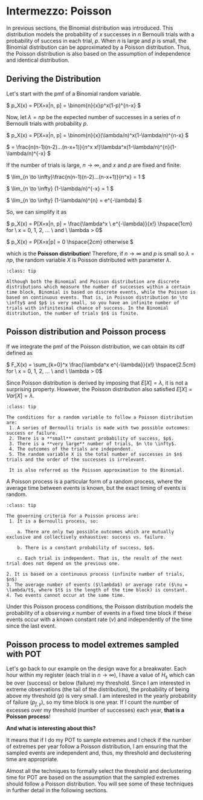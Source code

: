 
# Intermezzo: Poisson

In previous sections, the Binomial distribution was introduced. This distribution models the probability of $x$ successes in $n$ Bernoulli trials with a probability of success in each trial, $p$. When $n$ is large and $p$ is small, the Binomial distribution can be approximated by a Poisson distribution. Thus, the Poisson distribution is also based on the assumption of independence and identical distribution. 

## Deriving the Distribution
Let's start with the pmf of a Binomial random variable.

$
p_X(x) = P[X=x|n, p] = \binom{n}{x}p^x(1-p)^{n-x}
$

Now, let $\lambda=np$ be the expected number of successes in a series of $n$ Bernoulli trials with probability $p$. 

$
p_X(x) = P[X=x|n, p] = \binom{n}{x}(\lambda/n)^x(1-\lambda/n)^{n-x}
$

$
= \frac{n(n-1)(n-2)...(n-x+1)}{n^x x!}\lambda^x(1-\lambda/n)^{n}(1-\lambda/n)^{-x}
$

If the number of trials is large, $n \rightarrow \infty$, and $x$ and $p$ are fixed and finite:

$
\lim_{n \to \infty}\frac{n(n-1)(n-2)...(n-x+1)}{n^x} = 1
$

$
\lim_{n \to \infty} (1-\lambda/n)^{-x} = 1
$

$
\lim_{n \to \infty} (1-\lambda/n)^{n} = e^{-\lambda} 
$

So, we can simplify it as

$
p_X(x) = P[X=x|n, p] = \frac{\lambda^x \ e^{-\lambda}}{x!} \hspace{1cm}  for \ x = 0, 1, 2, ... \ and \ \lambda > 0$

$
p_X(x) = P[X=x|p] = 0       \hspace{2cm}          otherwise
$

which is the **Poisson distribution**! Therefore, if $n \to \infty$ and $p$ is small so $\lambda = np$, the random variable $X$ is Poisson distributed with parameter $\lambda$. 

```{admonition} Binomial vs. Poisson distribution
:class: tip

Although both the Binomial and Poisson distribution are discrete distributions which measure the number of successes within a certain time block, Binomial is based on discrete events, while the Poisson is based on continuous events. That is, in Poisson distribution $n \to \infty$ and $p$ is very small, so you have an infinite number of trials with infinitesimal chance of success. In the Binomial distribution, the number of trials $n$ is finite. 
 ```

## Poisson distribution and Poisson process

If we integrate the pmf of the Poisson distribution, we can obtain its cdf defined as

$
F_X(x) = \sum_{k=0}^x \frac{\lambda^x e^{-\lambda}}{x!} \hspace{2.5cm}  for \ x = 0, 1, 2, ... \ and \ \lambda > 0$

Since Poisson distribution is derived by imposing that $E[X]=\lambda$, it is not a surprising property. However, the Poisson distribution also satisfied $E[X]=Var[X]=\lambda$.

```{admonition} Poisson-distributed variable
:class: tip

The conditions for a random variable to follow a Poisson distribution are:
 1. A series of Bernoulli trials is made with two possible outcomes: success or failure.
 2. There is a **small** constant probability of success, $p$.
 3. There is a **very large** number of trials, $n \to \infty$.
 4. The outcomes of the trials are independent.
 5. The random variable X is the total number of successes in $n$ trials and the order of the successes is irrelevant.

 It is also referred as the Poisson approximation to the Binomial.
```

A Poisson process is a particular form of a random process, where the average time between events is known, but the exact timing of events is random.

```{admonition} Poisson process criteria
:class: tip

The governing criteria for a Poisson process are:
 1. It is a Bernoulli process, so:

    a. There are only two possible outcomes which are mutually exclusive and collectively exhaustive: success vs. failure.

    b. There is a constant probability of success, $p$.

    c. Each trial is independent. That is, the result of the next trial does not depend on the previous one.

2. It is based on a continuous process (infinite number of trials, $n$)
3. The average number of events ($\lambda$) or average rate ($\nu = \lambda/t$, where $t$ is the length of the time block) is constant.
4. Two events cannot occur at the same time.

```

Under this Poisson process conditions, the Poisson distribution models the probability of a observing $x$ number of events in a fixed time block if these events occur with a known constant rate ($\nu$) and independently of the time since the last event.

## Poisson process to model extremes sampled with POT

Let's go back to our example on the design wave for a breakwater. Each hour within my register (each trial in $n \to \infty$), I have a value of $H_s$ which can be over (success) or below (failure) my threshold. Since I am interested in extreme observations (the tail of the distribution), the probability of being above my threshold ($p$) is very small. I am interested in the yearly probability of failure ($p_{f,y}$), so my time block is one year. If I count the number of excesses over my threshold (number of successes) each year, **that is a Poisson process**!

**And what is interesting about this?**

 It means that if I do my POT to sample extremes and I check if the number of extremes per year follow a Poisson distribution, I am ensuring that the sampled events are independent and, thus, my threshold and declustering time are appropriate. 

Almost all the techniques to formally select the threshold and declustering time for POT are based on the assumption that the sampled extremes should follow a Poisson distribution. You will see some of these techniques in further detail in the following sections.



